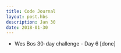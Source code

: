 ```yaml
---
title: Code Journal
layout: post.hbs
description: Jan 30
date: 2018-01-30
---
```


- Wes Bos 30-day challenge - Day 6 [done]

